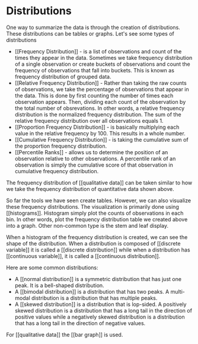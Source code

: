# Distributions

One way to summarize the data is through the creation of distributions. These distributions can be tables or graphs. Let's see some types of distributions

* [[Frequency Distribution]] - is a list of observations and count of the times they appear in the data. Sometimes we take frequency distribution of a single observation or create buckets of observations and count the frequency of observations that fall into buckets. This is known as frequency distribution of grouped data. 
* [[Relative Frequency Distribution]] - Rather than taking the raw counts of observations, we take the percentage of observations that appear in the data. This is done by first counting the number of times each observation appears. Then, dividing each count of the observation by the total number of obsrevations. In other words, a relative frequency distribution is the normalized frequency distribution. The sum of the relative frequency distribution over all observations equals 1. 
* [[Proportion Frequency Distribution]] - is basically multiplying each value in the relative frequency by 100. This results in a whole number. 
* [[Cumulative Frequency Distribution]] - is taking the cumulative sum of the proportion frequency distribution. 
* [[Percentile Ranks]] - allows us to determine the position of an observation relative to other observations. A percentile rank of an observation is simply the cumulative score of that observation in cumulative frequency distribution. 

The frequency distribution of [[qualitative data]] can be taken similar to how we take the frequency distribution of quantitative data shown above. 

So far the tools we have seen create tables. However, we can also visualize these frequency distributions. The visualization is primarily done using [[histograms]]. Histogram simply plot the counts of observations in each bin. In other words, plot the frequency distribution table we created above into a graph. Other non-common type is the stem and leaf display. 

When a histogram of the frequency distribution is created, we can see the shape of the distribution. When a distribution is composed of [[discrete variable]] it is called a [[discrete distribution]] while when a distribution has [[continuous variable]], it is called a [[continuous distribution]]. 

Here are some common distributions:

* A [[normal distribution]] is a symmetric distribution that has just one peak. It is a bell-shaped distribution.
* A [[bimodal distribution]] is a distribution that has two peaks. A multi-modal distribution is a distribution that has multiple peaks. 
* A [[skewed distribution]] is a distribution that is lop-sided. A positively skewed distribution is a distribution that has a long tail in the direction of positive values while a negatively skewed distribution is a distribution that has a long tail in the direction of negative values. 

For [[qualitative data]] the [[bar graph]] is used. 
